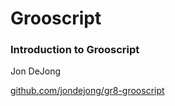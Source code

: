 
# Grooscript
### Introduction to Grooscript

Jon DeJong

[github.com/jondejong/gr8-grooscript](https://github.com/jondejong/gr8-grooscript)
